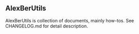 ## AlexBerUtils

AlexBerUtils is collection of documents, mainly how-tos. See CHANGELOG.md for detail description.


